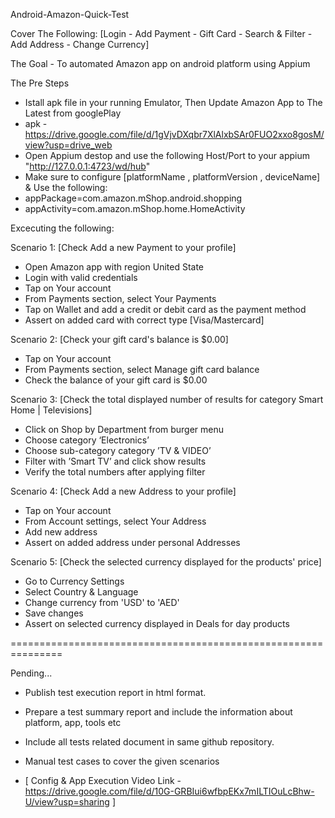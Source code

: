 Android-Amazon-Quick-Test

Cover The Following: [Login - Add Payment - Gift Card - Search & Filter - Add Address - Change Currency]

The Goal - To automated Amazon app on android platform using Appium

The Pre Steps

- Istall apk file in your running Emulator, Then Update Amazon App to The Latest from googlePlay 
- apk - https://drive.google.com/file/d/1gVjvDXqbr7XlAlxbSAr0FUO2xxo8gosM/view?usp=drive_web
- Open Appium destop and use the following Host/Port to your appium "http://127.0.0.1:4723/wd/hub"
- Make sure to configure [platformName , platformVersion , deviceName] & Use the following:
- appPackage=com.amazon.mShop.android.shopping
- appActivity=com.amazon.mShop.home.HomeActivity

Excecuting the following:

Scenario 1: [Check Add a new Payment to your profile]

- Open Amazon app with region United State
- Login with valid credentials
- Tap on Your account
- From Payments section, select Your Payments
- Tap on Wallet and add a credit or debit card as the payment method
- Assert on added card with correct type [Visa/Mastercard]

Scenario 2: [Check your gift card's balance is $0.00]

- Tap on Your account
- From Payments section, select Manage gift card balance
- Check the balance of your gift card is $0.00

Scenario 3: [Check the total displayed number of results for category Smart Home | Televisions]

- Click on Shop by Department from burger menu
- Choose category ‘Electronics’
- Choose sub-category category ’TV & VIDEO’
- Filter with ’Smart TV’ and click show results
- Verify the total numbers after applying filter

Scenario 4: [Check Add a new Address to your profile]

- Tap on Your account
- From Account settings, select Your Address
- Add new address
- Assert on added address under personal Addresses

Scenario 5: [Check the selected currency displayed for the products' price]

- Go to Currency Settings
- Select Country & Language
- Change currency from 'USD' to 'AED'
- Save changes
- Assert on selected currency displayed in Deals for day products

===============================================================

Pending...

- Publish test execution report in html format.

- Prepare a test summary report and include the information about platform, app, tools etc

- Include all tests related document in same github repository.

- Manual test cases to cover the given scenarios

- [ Config & App Execution Video Link - https://drive.google.com/file/d/10G-GRBIui6wfbpEKx7mILTIOuLcBhw-U/view?usp=sharing ]
